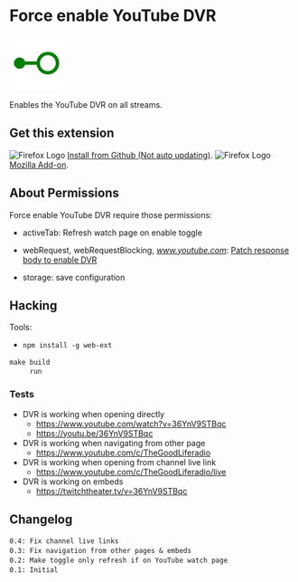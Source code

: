 # Force enable YouTube DVR

![Logo](src/enabled.svg)

Enables the YouTube DVR on all streams.

## Get this extension

![Firefox Logo](https://cdnjs.cloudflare.com/ajax/libs/browser-logos/42.8.0/firefox/firefox_16x16.png) [Install from Github (Not auto updating)](https://github.com/ohareza/forcedvr/releases/latest/download/extension.xpi).
![Firefox Logo](https://cdnjs.cloudflare.com/ajax/libs/browser-logos/42.8.0/firefox/firefox_16x16.png) [Mozilla Add-on](https://addons.mozilla.org/en-US/firefox/addon/force-enable-youtube-dvr/).

## About Permissions

Force enable YouTube DVR require those permissions:

* activeTab: Refresh watch page on enable toggle

* webRequest, webRequestBlocking, _www.youtube.com_: [Patch response body to enable DVR](/src/patch.js)

* storage: save configuration

## Hacking

Tools:
- `npm install -g web-ext`

```
make build
     run
```

### Tests

- DVR is working when opening directly
  - <https://www.youtube.com/watch?v=36YnV9STBqc>
  - <https://youtu.be/36YnV9STBqc>
- DVR is working when navigating from other page
  - <https://www.youtube.com/c/TheGoodLiferadio>
- DVR is working when opening from channel live link
  - <https://www.youtube.com/c/TheGoodLiferadio/live>
- DVR is working on embeds
  - <https://twitchtheater.tv/v=36YnV9STBqc>

## Changelog

```txt
0.4: Fix channel live links
0.3: Fix navigation from other pages & embeds
0.2: Make toggle only refresh if on YouTube watch page
0.1: Initial
```
